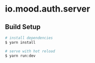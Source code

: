 # io.mood.auth.server

## Build Setup

```bash
# install dependencies
$ yarn install

# serve with hot reload
$ yarn run:dev
```
